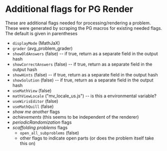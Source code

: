# Additional flags for PG Render

These are additional flags needed for processing/rendering a problem.  These were generated by scraping the PG macros for existing needed flags.  The default is given in parentheses

* `displayMode` (MathJaX)
* `grader` (avg_problem_grader)
* `showOldAnswers` (false) -- if true, return as a separate field in the output hash
* `showCorrectAnswers` (false) -- if true, return as a separate field in the output hash
* `showHints` (false) -- if true, return as a separate field in the output hash
* `showSolution` (false) -- if true, return as a separate field in the output hash
* `useMathView` (false)
* `mathViewLocale` ("mv_locale_us.js")  -- is this a environmental variable?
* `useWirisEditor` (false)
* `useMathQuill` (false)
* *show me another* flags 
* *achievements* (this seems to be independent of the renderer)
* *periodicRandomization* flags
* *scaffolding problems* flags
  - `open_all_subproblems` (false)
  - other flags to indicate open parts (or does the problem itself take this on)

